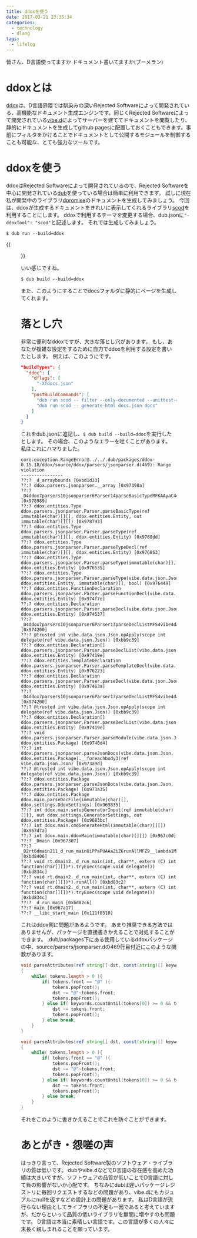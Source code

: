 ```yaml
---
title: ddoxを使う
date: 2017-03-21 23:35:34
categories:
  - technology
  - dlang
tags:
  - lifelog
---
```


皆さん、D言語使ってますか
ドキュメント書いてますか(ブーメラン)

# ddoxとは

[ddox](https://github.com/rejectedsoftware/ddox)は、D言語界隈では馴染みの深いRejected Softwareによって開発されている、高機能なドキュメント生成エンジンです。同じくRejected Softwareによって開発されている[vibe.d](http://vibed.org/)によってサーバーを建ててドキュメントを閲覧したり、静的にドキュメントを生成してgithub pagesに配置しておくこともできます。事前にフィルタをかけることでドキュメントとして公開するモジュールを制御することも可能な、とても強力なツールです。


# ddoxを使う

ddoxはRejected Softwareによって開発されているので、Rejected Softwareを中心に開発されている[dub](https://github.com/dlang/dub)を使っている場合は簡単に利用できます。
試しに現在私が開発中のライブラリ[dpromise](https://github.com/Tosuke/dpromise)のドキュメントを生成してみましょう。
今回は、ddoxが生成するドキュメントをきれいに表示してくれるライブラリ[scod](https://github.com/MartinNowak/scod)を利用することにします。
ddoxで利用するテーマを変更する場合、dub.jsonに`"-ddoxTool": "scod"`と記述します。
それでは生成してみましょう。
```
$ dub run --build=ddox
```
{{<figure src="https://static.tosukeapps.tk/use-ddox/scod.jpg" title="scod">}}

いい感じですね。
```
$ dub build --build=ddox
```
また、このようにすることでdocsフォルダに静的にページを生成してくれます。

# 落とし穴

非常に便利なddoxですが、大きな落とし穴があります。
もし、あなたが複雑な設定をするために自力でddoxを利用する設定を書いたとします。
例えば、このようにです。
``` json
"buildTypes": {
  "ddoc": {
    "dflags": [
      "-Xfdocs.json"
    ],
    "postBuildCommands": [
      "dub run scod -- filter --only-documented --unittest-examples docs.json",
      "dub run scod -- generate-html docs.json docs"
    ]
  }
}
```
これをdub.jsonに追記し、`$ dub build --build=ddoc`を実行したとします。
その場合、このようなエラーを吐くことがあります。
私はこれにハマりました。
```
core.exception.RangeError@../../.dub/packages/ddox-0.15.18/ddox/source/ddox/parsers/jsonparser.d(469): Range violation
----------------
??:? _d_arraybounds [0xbd1d33]
??:? ddox.parsers.jsonparser.__array [0x97398a]
??:? _D4ddox7parsers10jsonparser6Parser14parseBasicTypeMFKAAyaC4ddox8entities6EntityJAAyaZ15parseAttributesMFNaNbNfKAAyaAxAyaZv [0x978989]
??:? ddox.entities.Type ddox.parsers.jsonparser.Parser.parseBasicType(ref immutable(char)[][], ddox.entities.Entity, out immutable(char)[][]) [0x978793]
??:? ddox.entities.Type ddox.parsers.jsonparser.Parser.parseType(ref immutable(char)[][], ddox.entities.Entity) [0x9768dd]
??:? ddox.entities.Type ddox.parsers.jsonparser.Parser.parseTypeDecl(ref immutable(char)[][], ddox.entities.Entity) [0x976863]
??:? ddox.entities.Type ddox.parsers.jsonparser.Parser.parseType(immutable(char)[], ddox.entities.Entity) [0x976535]
??:? ddox.entities.Type ddox.parsers.jsonparser.Parser.parseType(vibe.data.json.Json, ddox.entities.Entity, immutable(char)[], bool) [0x976449]
??:? ddox.entities.FunctionDeclaration ddox.parsers.jsonparser.Parser.parseFunctionDecl(vibe.data.json.Json, ddox.entities.Entity) [0x974f7e]
??:? ddox.entities.Declaration ddox.parsers.jsonparser.Parser.parseDecl(vibe.data.json.Json, ddox.entities.Entity) [0x974537]
??:? _D4ddox7parsers10jsonparser6Parser13parseDeclListMFS4vibe4data4json4JsonC4ddox8entities6EntityZ14__foreachbody3MFKS4vibe4data4json4JsonZi [0x974200]
??:? @trusted int vibe.data.json.Json.opApply(scope int delegate(ref vibe.data.json.Json)) [0xbb9c39]
??:? ddox.entities.Declaration[] ddox.parsers.jsonparser.Parser.parseDeclList(vibe.data.json.Json, ddox.entities.Entity) [0x97419e]
??:? ddox.entities.TemplateDeclaration ddox.parsers.jsonparser.Parser.parseTemplateDecl(vibe.data.json.Json, ddox.entities.Entity) [0x976223]
??:? ddox.entities.Declaration ddox.parsers.jsonparser.Parser.parseDecl(vibe.data.json.Json, ddox.entities.Entity) [0x97463a]
??:? _D4ddox7parsers10jsonparser6Parser13parseDeclListMFS4vibe4data4json4JsonC4ddox8entities6EntityZ14__foreachbody3MFKS4vibe4data4json4JsonZi [0x974200]
??:? @trusted int vibe.data.json.Json.opApply(scope int delegate(ref vibe.data.json.Json)) [0xbb9c39]
??:? ddox.entities.Declaration[] ddox.parsers.jsonparser.Parser.parseDeclList(vibe.data.json.Json, ddox.entities.Entity) [0x97419e]
??:? void ddox.parsers.jsonparser.Parser.parseModule(vibe.data.json.Json, ddox.entities.Package) [0x9740d4]
??:? int ddox.parsers.jsonparser.parseJsonDocs(vibe.data.json.Json, ddox.entities.Package).__foreachbody3(ref vibe.data.json.Json) [0x973a9d]
??:? @trusted int vibe.data.json.Json.opApply(scope int delegate(ref vibe.data.json.Json)) [0xbb9c39]
??:? ddox.entities.Package ddox.parsers.jsonparser.parseJsonDocs(vibe.data.json.Json, ddox.entities.Package) [0x973a35]
??:? ddox.entities.Package ddox.main.parseDocFile(immutable(char)[], ddox.settings.DdoxSettings) [0x969835]
??:? int ddox.main.setupGeneratorInput(ref immutable(char)[][], out ddox.settings.GeneratorSettings, out ddox.entities.Package) [0x9683bc]
??:? int ddox.main.cmdGenerateHtml(immutable(char)[][]) [0x967d7a]
??:? int ddox.main.ddoxMain(immutable(char)[][]) [0x967c0d]
??:? _Dmain [0x967307]
??:? _D2rt6dmain211_d_run_mainUiPPaPUAAaZiZ6runAllMFZ9__lambda1MFZv [0xbd8406]
??:? void rt.dmain2._d_run_main(int, char**, extern (C) int function(char[][])*).tryExec(scope void delegate()) [0xbd834c]
??:? void rt.dmain2._d_run_main(int, char**, extern (C) int function(char[][])*).runAll() [0xbd83c2]
??:? void rt.dmain2._d_run_main(int, char**, extern (C) int function(char[][])*).tryExec(scope void delegate()) [0xbd834c]
??:? _d_run_main [0xbd82c6]
??:? main [0x967a17]
??:? __libc_start_main [0x111f8510]
```
これはddox側に問題があるようです。
あまり推奨できる方法ではありませんが、パッケージを直接書きかえることで対処することができます。
.dub/packages下にある使用しているddoxパッケージの中、source/parsers/jsonparser.dの469行目付近にこのような関数があります。
```d
void parseAttributes(ref string[] dst, const(string)[] keywords)
{
	while( tokens.length > 0 ){
		if( tokens.front == "@" ){
			tokens.popFront();
			dst ~= "@"~tokens.front;
			tokens.popFront();
		} else if( keywords.countUntil(tokens[0]) >= 0 && tokens[1] != "(" ){
			dst ~= tokens.front;
			tokens.popFront();
		} else break;
	}
}
```
```d
void parseAttributes(ref string[] dst, const(string)[] keywords)
{
	while( tokens.length > 0 ){
		if( tokens.front == "@" ){
			tokens.popFront();
			dst ~= "@"~tokens.front;
			tokens.popFront();
		} else if( keywords.countUntil(tokens[0]) >= 0 && tokens.length > 2 && tokens[1] != "(" ){
			dst ~= tokens.front;
			tokens.popFront();
		} else break;
	}
}
```
それをこのように書きかえることでこれを防ぐことができます。

# あとがき・怨嗟の声

はっきり言って、Rejected Software製のソフトウェア・ライブラリの質は低いです。
dubやvibe.dなどでD言語の存在感を高めた功績は大きいですが、ソフトウェアの品質が低いことでD言語に対して負の影響がないか心配です。
ちなみにdubは遅いパッケージレジストリに毎回リクエストするなどの問題があり、vibe.dにもカジュアルにnullを返すなどの設計上の問題があります。
私はD言語が流行らない理由としてライブラリの不足も一因であると考えていますが、だからといって品質の低いライブラリを無闇に増やすのも問題です。
D言語は本当に素晴しい言語です。この言語が多くの人々に末長く親しまれることを願っています。